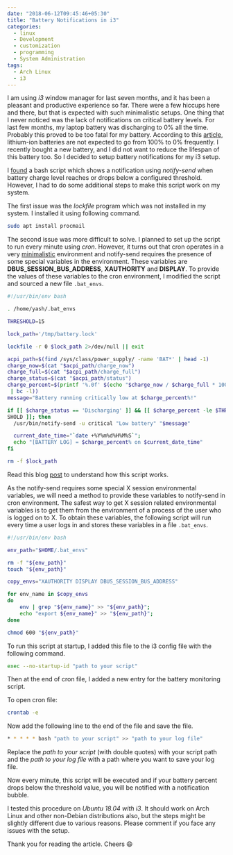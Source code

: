 ```yaml
---
date: "2018-06-12T09:45:46+05:30"
title: "Battery Notifications in i3"
categories:
  - linux
  - Development
  - customization
  - programming
  - System Administration
tags:
  - Arch Linux
  - i3
---
```


I am using *i3* window manager for last seven months, and it has been a pleasant and productive experience so far. There were a few hiccups here and there, but that is expected with such minimalistic setups. One thing that I never noticed was the lack of notifications on critical battery levels. For last few months, my laptop battery was discharging to 0% all the time. Probably this proved to be too fatal for my battery. According to this [article](https://lifehacker.com/5875162/how-often-should-i-charge-my-gadgets-battery-to-prolong-its-lifespan), lithium-ion batteries are not expected to go from 100% to 0% frequently. I recently bought a new battery, and I did not want to reduce the lifespan of this battery too. So I decided to setup battery notifications for my i3 setup.

I [found](https://agorf.gr/2016/06/29/low-battery-notification-in-i3wm/) a bash script which shows a notification using *notify-send* when battery charge level reaches or drops below a configured threshold. However, I had to do some additional steps to make this script work on my system.

The first issue was the *lockfile* program which was not installed in my system. I installed it using following command.

```bash
sudo apt install procmail
```

The second issue was more difficult to solve. I planned to set up the script to run every minute using *cron*. However, it turns out that cron operates in a very [minimalistic](http://askubuntu.com/a/23438/173003) environment and notify-send requires the presence of some special variables in the environment. These variables are **DBUS_SESSION_BUS_ADDRESS**, **XAUTHORITY** and **DISPLAY**. To provide the values of these variables to the cron environment, I modified the script and sourced a new file `.bat_envs`.

```bash
#!/usr/bin/env bash

. /home/yash/.bat_envs

THRESHOLD=15

lock_path='/tmp/battery.lock'

lockfile -r 0 $lock_path 2>/dev/null || exit

acpi_path=$(find /sys/class/power_supply/ -name 'BAT*' | head -1)
charge_now=$(cat "$acpi_path/charge_now")
charge_full=$(cat "$acpi_path/charge_full")
charge_status=$(cat "$acpi_path/status")
charge_percent=$(printf '%.0f' $(echo "$charge_now / $charge_full * 100"
 | bc -l))
message="Battery running critically low at $charge_percent%!"

if [[ $charge_status == 'Discharging' ]] && [[ $charge_percent -le $THRE
SHOLD ]]; then
  /usr/bin/notify-send -u critical "Low battery" "$message"

  current_date_time="`date +%Y%m%d%H%M%S`";
  echo "[BATTERY LOG] = $charge_percent% on $current_date_time"
fi

rm -f $lock_path
```  

Read this blog [post](https://agorf.gr/2016/06/29/low-battery-notification-in-i3wm/) to understand how this script works.

As the notify-send requires some special X session environmental variables, we will need a method to provide these variables to notify-send in cron environment. The safest way to get X session related environmental variables is to get them from the environment of a process of the user who is logged on to X. To obtain these variables, the following script will run every time a user logs in and stores these variables in a file `.bat_envs`.

<!--https://unix.stackexchange.com/a/111194 -->

```bash
#!/usr/bin/env bash

env_path="$HOME/.bat_envs"

rm -f "${env_path}"
touch "${env_path}"

copy_envs="XAUTHORITY DISPLAY DBUS_SESSION_BUS_ADDRESS"

for env_name in $copy_envs
do
    env | grep "${env_name}" >> "${env_path}";
    echo "export ${env_name}" >> "${env_path}";
done

chmod 600 "${env_path}"
```

To run this script at startup, I added this file to the i3 config file with the following command.

```bash
exec --no-startup-id "path to your script"
```

Then at the end of cron file, I added a new entry for the battery monitoring script.

To open cron file:

```bash
crontab -e
```

Now add the following line to the end of the file and save the file.

```bash
* * * * * bash "path to your script" >> "path to your log file"
```

Replace the *path to your script* (with double quotes) with your script path and the *path to your log file* with a path where you want to save your log file.

Now every minute, this script will be executed and if your battery percent drops below the threshold value, you will be notified with a notification bubble.

I tested this procedure on *Ubuntu 18.04 with i3*. It should work on Arch Linux and other non-Debian distributions also, but the steps might be slightly different due to various reasons. Please comment if you face any issues with the setup.

Thank you for reading the article. Cheers :smile: